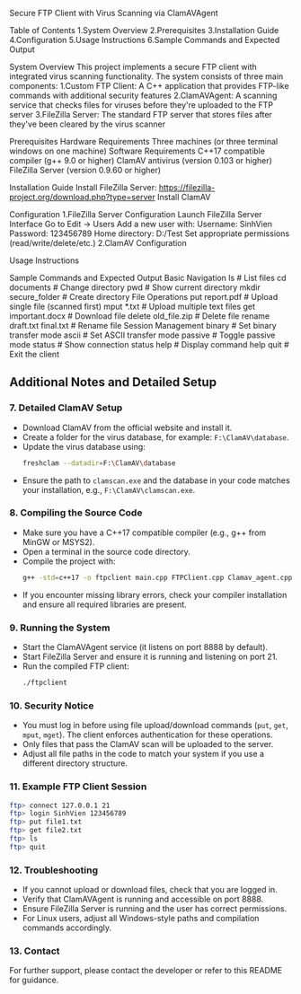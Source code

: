 Secure FTP Client with Virus Scanning via ClamAVAgent

Table of Contents
1.System Overview
2.Prerequisites
3.Installation Guide
4.Configuration
5.Usage Instructions
6.Sample Commands and Expected Output

System Overview
This project implements a secure FTP client with integrated virus scanning functionality. The system consists of three main components:
1.Custom FTP Client: A C++ application that provides FTP-like commands with additional security features
2.ClamAVAgent: A scanning service that checks files for viruses before they're uploaded to the FTP server
3.FileZilla Server: The standard FTP server that stores files after they've been cleared by the virus scanner

Prerequisites
Hardware Requirements
Three machines (or three terminal windows on one machine)
Software Requirements
C++17 compatible compiler (g++ 9.0 or higher)
ClamAV antivirus (version 0.103 or higher)
FileZilla Server (version 0.9.60 or higher)

Installation Guide
Install FileZilla Server: https://filezilla-project.org/download.php?type=server
Install ClamAV

Configuration
1.FileZilla Server Configuration
Launch FileZilla Server Interface
Go to Edit → Users
Add a new user with:
Username: SinhVien
Password: 123456789
Home directory: D:/Test
Set appropriate permissions (read/write/delete/etc.)
2.ClamAV Configuration

Usage Instructions

Sample Commands and Expected Output
Basic Navigation
ls                  # List files
cd documents        # Change directory
pwd                 # Show current directory
mkdir secure_folder # Create directory
File Operations
put report.pdf                  # Upload single file (scanned first)
mput *.txt                      # Upload multiple text files
get important.docx              # Download file
delete old_file.zip             # Delete file
rename draft.txt final.txt      # Rename file
Session Management
binary          # Set binary transfer mode
ascii           # Set ASCII transfer mode
passive         # Toggle passive mode
status          # Show connection status
help            # Display command help
quit            # Exit the client

## Additional Notes and Detailed Setup

### 7. Detailed ClamAV Setup

- Download ClamAV from the official website and install it.
- Create a folder for the virus database, for example: `F:\ClamAV\database`.
- Update the virus database using:
  ```sh
  freshclam --datadir=F:\ClamAV\database
  ```
- Ensure the path to `clamscan.exe` and the database in your code matches your installation, e.g., `F:\ClamAV\clamscan.exe`.

### 8. Compiling the Source Code

- Make sure you have a C++17 compatible compiler (e.g., g++ from MinGW or MSYS2).
- Open a terminal in the source code directory.
- Compile the project with:
  ```sh
  g++ -std=c++17 -o ftpclient main.cpp FTPClient.cpp Clamav_agent.cpp -lws2_32 -lstdc++fs
  ```
- If you encounter missing library errors, check your compiler installation and ensure all required libraries are present.

### 9. Running the System

- Start the ClamAVAgent service (it listens on port 8888 by default).
- Start FileZilla Server and ensure it is running and listening on port 21.
- Run the compiled FTP client:
  ```sh
  ./ftpclient
  ```

### 10. Security Notice

- You must log in before using file upload/download commands (`put`, `get`, `mput`, `mget`). The client enforces authentication for these operations.
- Only files that pass the ClamAV scan will be uploaded to the server.
- Adjust all file paths in the code to match your system if you use a different directory structure.

### 11. Example FTP Client Session

```sh
ftp> connect 127.0.0.1 21
ftp> login SinhVien 123456789
ftp> put file1.txt
ftp> get file2.txt
ftp> ls
ftp> quit
```

### 12. Troubleshooting

- If you cannot upload or download files, check that you are logged in.
- Verify that ClamAVAgent is running and accessible on port 8888.
- Ensure FileZilla Server is running and the user has correct permissions.
- For Linux users, adjust all Windows-style paths and compilation commands accordingly.

### 13. Contact

For further support, please contact the developer or refer to this README for guidance.

